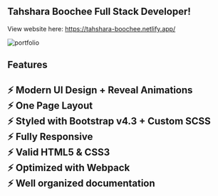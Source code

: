 ## Tahshara Boochee Full Stack Developer!

View website here: https://tahshara-boochee.netlify.app/

![portfolio](portfolio.gif)

## Features

⚡️ Modern UI Design + Reveal Animations\
⚡️ One Page Layout\
⚡️ Styled with Bootstrap v4.3 + Custom SCSS\
⚡️ Fully Responsive\
⚡️ Valid HTML5 & CSS3\
⚡️ Optimized with Webpack\
⚡️ Well organized documentation
---
